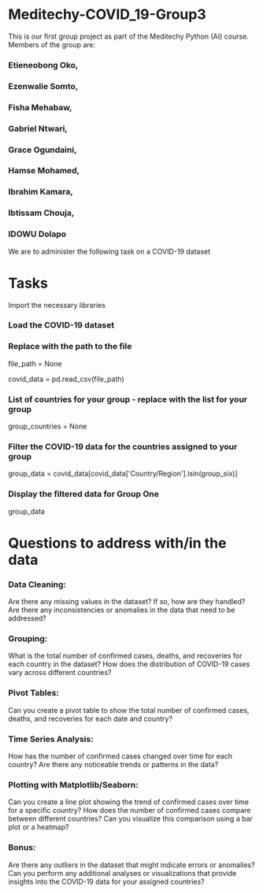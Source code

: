 # Meditechy-COVID_19-Group3
This is our first group project as part of the Meditechy Python (AI) course. Members of the group are:
### Etieneobong Oko, 
### Ezenwalie Somto, 
### Fisha Mehabaw, 
### Gabriel Ntwari, 
### Grace Ogundaini, 
### Hamse Mohamed, 
### Ibrahim Kamara,  
### Ibtissam Chouja, 
### IDOWU Dolapo

We are to administer the following task on a COVID-19 dataset 

# Tasks 

Import the necessary libraries 

### Load the COVID-19 dataset
### Replace with the path to the file
file_path = None 

covid_data = pd.read_csv(file_path)

### List of countries for your group - replace with the list for your group
group_countries = None

### Filter the COVID-19 data for the countries assigned to your group
group_data = covid_data[covid_data['Country/Region'].isin(group_six)]

### Display the filtered data for Group One
group_data


# Questions to address with/in the data


### Data Cleaning:
Are there any missing values in the dataset? If so, how are they handled?
Are there any inconsistencies or anomalies in the data that need to be addressed?


 ### Grouping:
What is the total number of confirmed cases, deaths, and recoveries for each country in the dataset?
How does the distribution of COVID-19 cases vary across different countries?


 ### Pivot Tables:
Can you create a pivot table to show the total number of confirmed cases, deaths, and recoveries for each date and country?
 ### Time Series Analysis:
How has the number of confirmed cases changed over time for each country?
Are there any noticeable trends or patterns in the data?
 ### Plotting with Matplotlib/Seaborn:
Can you create a line plot showing the trend of confirmed cases over time for a specific country?
How does the number of confirmed cases compare between different countries? Can you visualize this comparison using a bar plot or a heatmap?
### Bonus:
Are there any outliers in the dataset that might indicate errors or anomalies?
Can you perform any additional analyses or visualizations that provide insights into the COVID-19 data for your assigned countries?

